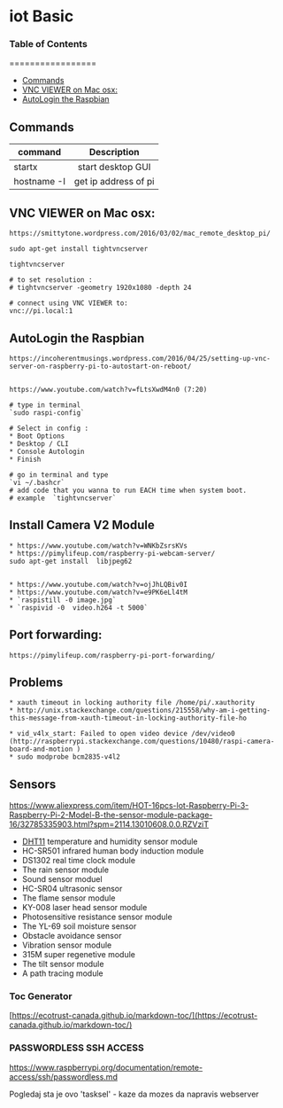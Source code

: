 # iot Basic

### Table of Contents
=================
  * [Commands](#commands)
  * [VNC VIEWER on Mac osx:](#vnc-viewer-on-mac-osx-)
  * [AutoLogin the Raspbian](#autologin-the-raspbian)


## Commands
| command       | Description |
| ------------- |:-------------:|
| startx      	| start desktop GUI |
| hostname -I	| get ip address of pi |



## VNC VIEWER on Mac osx:

	https://smittytone.wordpress.com/2016/03/02/mac_remote_desktop_pi/
	
	sudo apt-get install tightvncserver
	
	tightvncserver
	
	# to set resolution :
	# tightvncserver -geometry 1920x1080 -depth 24

	# connect using VNC VIEWER to:
	vnc://pi.local:1

## AutoLogin the Raspbian
	https://incoherentmusings.wordpress.com/2016/04/25/setting-up-vnc-server-on-raspberry-pi-to-autostart-on-reboot/


	https://www.youtube.com/watch?v=fLtsXwdM4n0 (7:20)
	
	# type in terminal
	`sudo raspi-config`
	
	# Select in config :
	* Boot Options
	* Desktop / CLI
	* Console Autologin
	* Finish

	# go in terminal and type
	`vi ~/.bashcr`
	# add code that you wanna to run EACH time when system boot.
	# example  `tightvncserver`

## Install Camera V2 Module
	* https://www.youtube.com/watch?v=WNKbZsrsKVs 
	* https://pimylifeup.com/raspberry-pi-webcam-server/
	sudo apt-get install  libjpeg62


	* https://www.youtube.com/watch?v=ojJhLQBiv0I 
	* https://www.youtube.com/watch?v=e9PK6eLl4tM
	* `raspistill -0 image.jpg`
	* `raspivid -0  video.h264 -t 5000`

## Port forwarding:
	https://pimylifeup.com/raspberry-pi-port-forwarding/


## Problems
	* xauth timeout in locking authority file /home/pi/.xauthority  
	* http://unix.stackexchange.com/questions/215558/why-am-i-getting-this-message-from-xauth-timeout-in-locking-authority-file-ho

	* vid_v4lx_start: Failed to open video device /dev/video0     (http://raspberrypi.stackexchange.com/questions/10480/raspi-camera-board-and-motion )
	* sudo modprobe bcm2835-v4l2

## Sensors
https://www.aliexpress.com/item/HOT-16pcs-lot-Raspberry-Pi-3-Raspberry-Pi-2-Model-B-the-sensor-module-package-16/32785335903.html?spm=2114.13010608.0.0.RZVziT

* [DHT11](sensors/DHT11/README.md) temperature and humidity sensor module 
* HC-SR501 infrared human body induction module
* DS1302 real time clock module
* The rain sensor module
* Sound sensor moduel
* HC-SR04 ultrasonic sensor
* The flame sensor module
* KY-008 laser head sensor module
* Photosensitive resistance sensor module
* The YL-69 soil moisture sensor
* Obstacle avoidance sensor
* Vibration sensor module
* 315M super regenetive module
* The tilt sensor module
* A path tracing module


### Toc Generator

[https://ecotrust-canada.github.io/markdown-toc/](https://ecotrust-canada.github.io/markdown-toc/)


### PASSWORDLESS SSH ACCESS

https://www.raspberrypi.org/documentation/remote-access/ssh/passwordless.md


Pogledaj sta je ovo 'tasksel' - kaze da mozes da napravis webserver         
